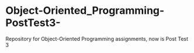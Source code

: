 # Object-Oriented_Programming-PostTest3-
Repository for Object-Oriented Programming assignments, now is Post Test 3
